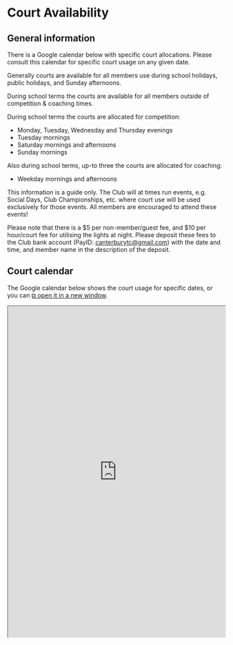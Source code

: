 # Court Availability

## General information

There is a Google calendar below with specific court allocations.  Please consult this calendar for specific court usage on any given date.

Generally courts are available for all members use during school holidays, public holidays, and Sunday afternoons.

During school terms the courts are available for all members outside of competition & coaching times.

During school terms the courts are allocated for competition:

* Monday, Tuesday, Wednesday and Thursday evenings
* Tuesday mornings
* Saturday mornings and afternoons
* Sunday mornings

Also during school terms, up-to three the courts are allocated for coaching:

* Weekday mornings and afternoons

This information is a guide only.  The Club will at times run events, e.g. Social Days, Club Championships, etc. where court use will be used exclusively for those events.  All members are encouraged to attend these events!

Please note that there is a $5 per non-member/guest fee, and $10 per hour/court fee for utilising the lights at night.  Please deposit these fees to the Club bank account (PayID: canterburytc@gmail.com) with the date and time, and member name in the description of the deposit.

## Court calendar

The Google calendar below shows the court usage for specific dates, or you can <a href="https://calendar.google.com/calendar/b/1/embed?wkst=2&ctz=Australia%2FMelbourne&src=Y2FudGVyYnVyeXRjQGdtYWlsLmNvbQ&src=aWRtNmQ2aG9sNHM1NjFvcm90ZTQ2YnNncmtAZ3JvdXAuY2FsZW5kYXIuZ29vZ2xlLmNvbQ&src=N2UycDAxaGo4NW1zNGlhM3ZlODhsbHFiZmdAZ3JvdXAuY2FsZW5kYXIuZ29vZ2xlLmNvbQ&color=%239D7000&color=%233366CC&color=%23871111&hl=en_GB&showCalendars=1&mode=WEEK" target="_blank">⧉ open it in a new window</a>.

<iframe src="https://calendar.google.com/calendar/b/1/embed?wkst=2&ctz=Australia%2FMelbourne&src=Y2FudGVyYnVyeXRjQGdtYWlsLmNvbQ&src=aWRtNmQ2aG9sNHM1NjFvcm90ZTQ2YnNncmtAZ3JvdXAuY2FsZW5kYXIuZ29vZ2xlLmNvbQ&src=N2UycDAxaGo4NW1zNGlhM3ZlODhsbHFiZmdAZ3JvdXAuY2FsZW5kYXIuZ29vZ2xlLmNvbQ&color=%239D7000&color=%233366CC&color=%23871111&hl=en_GB&showCalendars=1&mode=WEEK" width="100%" height="768"></iframe>
